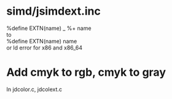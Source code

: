 # simd/jsimdext.inc

%define EXTN(name)   _ %+ name<br>
to<br>
%define EXTN(name)   name<br>
or ld error for x86 and x86_64

# Add cmyk to rgb, cmyk to gray

In jdcolor.c, jdcolext.c
